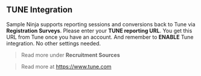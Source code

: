 ## TUNE Integration
Sample Ninja supports reporting sessions and conversions back to Tune via **Registration Surveys**. Please enter your **TUNE reporting URL**. You get this URL from Tune once you have an account. And remember to **ENABLE** Tune integration. No other settings needed.

> Read more under **Recruitment Sources**

> Read more at https://www.tune.com
